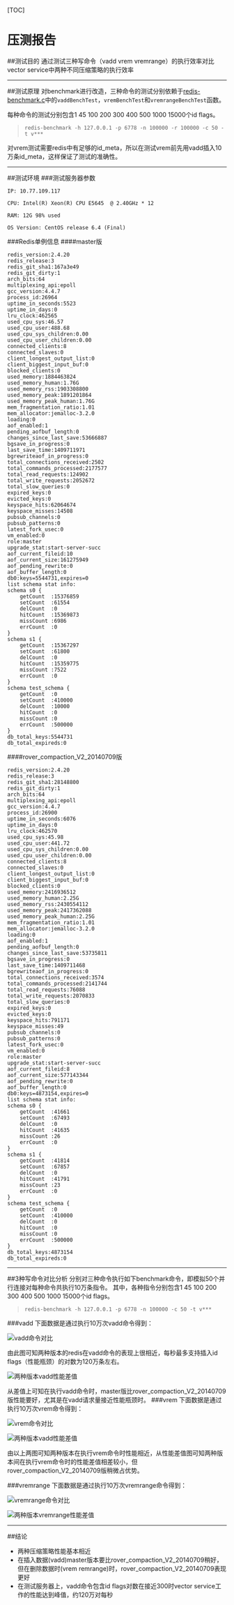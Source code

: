 
[TOC]

压测报告
======
##测试目的
通过测试三种写命令（vadd vrem vremrange）的执行效率对比vector service中两种不同压缩策略的执行效率

****
##测试原理
对benchmark进行改造，三种命令的测试分别依赖于[redis-benchmark.c](https://github.com/sunlei99/intern_report/blob/master/report/redis-benchmark.c)中的`vaddBenchTest`，`vremBenchTest`和`vremrangeBenchTest`函数。

每种命令的测试分别包含1 45 100 200 300 400 500 1000 15000个id flags。

>`redis-benchmark -h 127.0.0.1 -p 6778 -n 100000 -r 100000 -c 50 -t v***  `

对vrem测试需要redis中有足够的id_meta，所以在测试vrem前先用vadd插入10万条id_meta，这样保证了测试的准确性。

****
##测试环境
###测试服务器参数
```
IP: 10.77.109.117

CPU: Intel(R) Xeon(R) CPU E5645  @ 2.40GHz * 12

RAM: 12G 98% used

OS Version: CentOS release 6.4 (Final)
```
###Redis单例信息
####master版
```
redis_version:2.4.20
redis_release:3
redis_git_sha1:167a3e49
redis_git_dirty:1
arch_bits:64
multiplexing_api:epoll
gcc_version:4.4.7
process_id:26964
uptime_in_seconds:5523
uptime_in_days:0
lru_clock:462565
used_cpu_sys:46.57
used_cpu_user:488.68
used_cpu_sys_children:0.00
used_cpu_user_children:0.00
connected_clients:8
connected_slaves:0
client_longest_output_list:0
client_biggest_input_buf:0
blocked_clients:0
used_memory:1884463824
used_memory_human:1.76G
used_memory_rss:1903308800
used_memory_peak:1891201864
used_memory_peak_human:1.76G
mem_fragmentation_ratio:1.01
mem_allocator:jemalloc-3.2.0
loading:0
aof_enabled:1
pending_aofbuf_length:0
changes_since_last_save:53666887
bgsave_in_progress:0
last_save_time:1409711971
bgrewriteaof_in_progress:0
total_connections_received:2502
total_commands_processed:2177577
total_read_requests:124902
total_write_requests:2052672
total_slow_queries:0
expired_keys:0
evicted_keys:0
keyspace_hits:62064674
keyspace_misses:14508
pubsub_channels:0
pubsub_patterns:0
latest_fork_usec:0
vm_enabled:0
role:master
upgrade_stat:start-server-succ
aof_current_fileid:10
aof_current_size:161275949
aof_pending_rewrite:0
aof_buffer_length:0
db0:keys=5544731,expires=0
list schema stat info:
schema s0 {
	getCount  :15376859 
	setCount  :61554 
	delCount  :0 
	hitCount  :15369873 
	missCount :6986 
	errCount  :0 
}
schema s1 {
	getCount  :15367297 
	setCount  :61800 
	delCount  :0 
	hitCount  :15359775 
	missCount :7522 
	errCount  :0 
}
schema test_schema {
	getCount  :0 
	setCount  :410000 
	delCount  :10000 
	hitCount  :0 
	missCount :0 
	errCount  :500000 
}
db_total_keys:5544731
db_total_expireds:0

```
####rover_compaction_V2_20140709版
```
redis_version:2.4.20
redis_release:3
redis_git_sha1:28148800
redis_git_dirty:1
arch_bits:64
multiplexing_api:epoll
gcc_version:4.4.7
process_id:26900
uptime_in_seconds:6076
uptime_in_days:0
lru_clock:462570
used_cpu_sys:45.98
used_cpu_user:441.72
used_cpu_sys_children:0.00
used_cpu_user_children:0.00
connected_clients:8
connected_slaves:0
client_longest_output_list:0
client_biggest_input_buf:0
blocked_clients:0
used_memory:2416936512
used_memory_human:2.25G
used_memory_rss:2430554112
used_memory_peak:2417362088
used_memory_peak_human:2.25G
mem_fragmentation_ratio:1.01
mem_allocator:jemalloc-3.2.0
loading:0
aof_enabled:1
pending_aofbuf_length:0
changes_since_last_save:53735811
bgsave_in_progress:0
last_save_time:1409711468
bgrewriteaof_in_progress:0
total_connections_received:3574
total_commands_processed:2141744
total_read_requests:76088
total_write_requests:2070833
total_slow_queries:0
expired_keys:0
evicted_keys:0
keyspace_hits:791171
keyspace_misses:49
pubsub_channels:0
pubsub_patterns:0
latest_fork_usec:0
vm_enabled:0
role:master
upgrade_stat:start-server-succ
aof_current_fileid:8
aof_current_size:577143344
aof_pending_rewrite:0
aof_buffer_length:0
db0:keys=4873154,expires=0
list schema stat info:
schema s0 {
	getCount  :41661 
	setCount  :67493 
	delCount  :0 
	hitCount  :41635 
	missCount :26 
	errCount  :0 
}
schema s1 {
	getCount  :41814 
	setCount  :67857 
	delCount  :0 
	hitCount  :41791 
	missCount :23 
	errCount  :0 
}
schema test_schema {
	getCount  :0 
	setCount  :410000 
	delCount  :0 
	hitCount  :0 
	missCount :0 
	errCount  :500000 
}
db_total_keys:4873154
db_total_expireds:0

```
****
##3种写命令对比分析
分别对三种命令执行如下benchmark命令，即模拟50个并行连接对每种命令共执行10万条指令。
其中，各种指令分别包含1 45 100 200 300 400 500 1000 15000个id flags。
>`redis-benchmark -h 127.0.0.1 -p 6778 -n 100000 -c 50 -t v***`


###vadd
下面数据是通过执行10万次vadd命令得到：

<!--![vadd命令对比](../pic/vadd命令对比.jpg)-->
![vadd命令对比](https://github.com/sunlei99/intern_report/blob/master/pic/vadd%E5%91%BD%E4%BB%A4%E5%AF%B9%E6%AF%94.jpg)

由此图可知两种版本的redis在vadd命令的表现上很相近，每秒最多支持插入id flags（性能瓶颈）的对数为120万条左右。

<!--![两种版本vadd性能差值](../pic/两种版本vadd性能差值.jpg)-->
![两种版本vadd性能差值](https://github.com/sunlei99/intern_report/blob/master/pic/%E4%B8%A4%E7%A7%8D%E7%89%88%E6%9C%ACvadd%E6%80%A7%E8%83%BD%E5%B7%AE%E5%80%BC.jpg)

从差值上可知在执行vadd命令时，master版比rover_compaction_V2_20140709版性能要好，尤其是在vadd请求量接近性能瓶颈时。
###vrem
下面数据是通过执行10万次vrem命令得到：

<!--![vrem命令对比](../pic/vrem性能对比.jpg)-->
![vrem命令对比](https://github.com/sunlei99/intern_report/blob/master/pic/vrem%E6%80%A7%E8%83%BD%E5%AF%B9%E6%AF%94.jpg)

<!--![两种版本vadd性能差值](../pic/两种版本vrem性能差值.jpg)-->
![两种版本vadd性能差值](https://github.com/sunlei99/intern_report/blob/master/pic/%E4%B8%A4%E7%A7%8D%E7%89%88%E6%9C%ACvrem%E6%80%A7%E8%83%BD%E5%B7%AE%E5%80%BC.jpg)

由以上两图可知两种版本在执行vrem命令时性能相近，从性能差值图可知两种版本间在执行vrem命令时的性能差值相差较小，但rover_compaction_V2_20140709版稍微占优势。


###vremrange
下面数据是通过执行10万次vremrange命令得到：

<!--![vremrange命令对比](../pic/vremrange性能对比.jpg)-->
![vremrange命令对比](https://github.com/sunlei99/intern_report/blob/master/pic/vremrange%E6%80%A7%E8%83%BD%E5%AF%B9%E6%AF%94.jpg)

<!--![两种版本vremrange性能差值](../pic/两种版本vremrange性能差值.jpg)-->
![两种版本vremrange性能差值](https://github.com/sunlei99/intern_report/blob/master/pic/%E4%B8%A4%E7%A7%8D%E7%89%88%E6%9C%ACvremrange%E6%80%A7%E8%83%BD%E5%B7%AE%E5%80%BC.jpg)
****
##结论
* 两种压缩策略性能基本相近
* 在插入数据(vadd)master版本要比rover_compaction_V2_20140709稍好，但在删除数据时(vrem remrange)时，rover_compaction_V2_20140709表现更好
* 在测试服务器上，vadd命令包含id flags对数在接近300时vector service工作的性能达到峰值，约120万对每秒